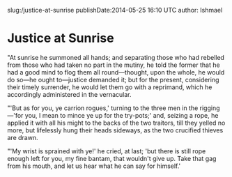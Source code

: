 slug:/justice-at-sunrise
publishDate:2014-05-25 16:10 UTC
author: Ishmael

Justice at Sunrise
============================

"At sunrise he summoned all hands; and separating those who had rebelled from those who had taken no part in the mutiny, he told the former that he had a good mind to flog them all round—thought, upon the whole, he would do so—he ought to—justice demanded it; but for the present, considering their timely surrender, he would let them go with a reprimand, which he accordingly administered in the vernacular.

"'But as for you, ye carrion rogues,' turning to the three men in the rigging—'for you, I mean to mince ye up for the try-pots;' and, seizing a rope, he applied it with all his might to the backs of the two traitors, till they yelled no more, but lifelessly hung their heads sideways, as the two crucified thieves are drawn.

"'My wrist is sprained with ye!' he cried, at last; 'but there is still rope enough left for you, my fine bantam, that wouldn't give up. Take that gag from his mouth, and let us hear what he can say for himself.'

